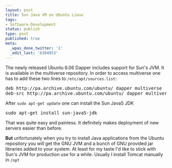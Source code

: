```yaml
---
layout: post
title: Sun Java VM on Ubuntu Linux
tags:
- Software-Development
status: publish
type: post
published: true
meta:
  _wpas_done_twitter: '1'
  _edit_last: '6384953'
---
```

<p>The newly released Ubuntu 6.06 Dapper includes support for Sun's JVM. It is available in the multiverse repository. In order to access multiverse one has to add these two lines to <code>/etc/apt/sources.list</code>:</p>

<p><pre class="codeSample">deb http://pa.archive.ubuntu.com/ubuntu/ dapper multiverse
deb-src http://pa.archive.ubuntu.com/ubuntu/ dapper multiverse</pre></p>

<p>After <code>sudo apt-get update</code> one can install the Sun Java5 JDK</p>

<p><pre class="codeSample">sudo apt-get install sun-java5-jdk</pre></p>

<p>That was quite easy and painless. It definitely makes deployment of new servers easier than before.</p>

<p><strong>But</strong> unfortunately when you try to install Java applications from the Ubuntu repository you will get the GNU JVM and a bunch of GNU provided jar libraries added to your system. At least for my taste I'd like to stick with Sun's JVM for production use for a while. Usually I install Tomcat manually in <code>/opt</code></p>

